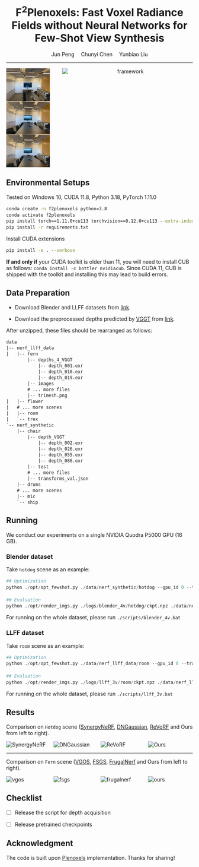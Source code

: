 <div align="center">
<h1>F<sup>2</sup>Plenoxels: Fast Voxel Radiance Fields without Neural Networks for Few-Shot View Synthesis</h1>

<div>
    Jun Peng&emsp;
    Chunyi Chen&emsp;
    Yunbiao Liu
</div>

</div>

---------------------------------------------------
<!--
<p align="center" >
  <a href="">
    <img src="assets/demo_room_2x.gif" alt="framework" width="50%">
  </a>
</p>
-->

<div align="center"; style="display: flex; justify-content: space-between;">
   <img src="assets/room_inputs.png" alt="sparse_inputs" width="23.4%">
   <img src="assets/demo_room.gif" alt="framework" width="70%">
</div>



<!--
<center>
   <img src="assets/room_inputs.png" alt="sparse_inputs" width="23.4%">
   <img src="assets/demo_room.gif" alt="framework" width="70%">
</center>
-->

## Environmental Setups
Tested on Windows 10, CUDA 11.8, Python 3.18, PyTorch 1.11.0

```cmd
conda create -n f2plenoxels python=3.8
conda activate f2plenoxels
pip install torch==1.11.0+cu113 torchvision==0.12.0+cu113 --extra-index-url https://download.pytorch.org/whl/cu113
pip install -r requirements.txt
```
Install CUDA extensions

```cmd
pip install -e . --verbose
```

**If and only if** your CUDA toolkit is older than 11, you will need to install CUB as follows:
`conda install -c bottler nvidiacub`.
Since CUDA 11, CUB is shipped with the toolkit and installing this may lead to build errors.

## Data Preparation

- Download Blender and LLFF datasets from [link](https://drive.google.com/drive/folders/1cK3UDIJqKAAm7zyrxRYVFJ0BRMgrwhh4).

- Download the preprocessed depths predicted by [VGGT](https://github.com/facebookresearch/vggt) from [link](https://drive.google.com/file/d/1ghOT883-h3wqbdCQBsT9n21hPYURyaWa/view?usp=drive_link).

After unzipped, these files should be rearranged as follows:

```
data
|-- nerf_llff_data
|   |-- fern
        |-- depths_4_VGGT
            |-- depth_001.exr
            |-- depth_010.exr
            |-- depth_019.exr
        |-- images
        # ... more files
        |-- trimesh.png
|   |-- flower
|   # ... more scenes
|   |-- room
|   `-- trex
`-- nerf_synthetic
    |-- chair
        |-- depth_VGGT
            |-- depth_002.exr
            |-- depth_026.exr
            |-- depth_055.exr
            |-- depth_086.exr
        |-- test
        # ... more files
        |-- transforms_val.json
    |-- drums
    # ... more scenes
    |-- mic
    `-- ship
```

## Running

We conduct our experiments on a single NVIDIA Quodra P5000 GPU (16 GB).

### Blender dataset

Take `hotdog` scene as an example:

```python
## Optimization
python ./opt/opt_fewshot.py ./data/nerf_synthetic/hotdog --gpu_id 0 --train_dir ./logs/blender_4v/hotdog --config ./opt/configs/syn_4v.json --hardcode_train_views 2 26 55 86

## Evaluation
python ./opt/render_imgs.py ./logs/blender_4v/hotdog/ckpt.npz ./data/nerf_synthetic/hotdog --gpu_id 0 --white_bkgd 1 --background_brightness 1.0
```
For running on the whole dataset, please run `./scripts/blender_4v.bat`

### LLFF dataset

Take `room` scene as an example:

```python
## Optimization
python ./opt/opt_fewshot.py ./data/nerf_llff_data/room --gpu_id 0 --train_dir ./logs/llff_3v/room --config ./opt/configs/llff_3v.json --hardcode_train_views 1 20 39

## Evaluation
python ./opt/render_imgs.py ./logs/llff_3v/room/ckpt.npz ./data/nerf_llff_data/room --gpu_id 0 --background_brightness 0.5
```
For running on the whole dataset, please run `./scripts/llff_3v.bat`


## Results

Comparison on `Hotdog` scene ([SynergyNeRF](https://github.com/MingyuKim87/SynergyNeRF), [DNGaussian](https://github.com/Fictionarry/DNGaussian), [ReVoRF](https://github.com/HKCLynn/ReVoRF) and Ours from left to right).
<div style="display: flex; justify-content: space-between;">
   <img src="assets/hotdog_SynergyNeRF.gif" alt="SynergyNeRF" width="24%">
   <img src="assets/hotdog_DNGaussian.gif" alt="DNGaussian" width="24%">
   <img src="assets/hotdog_ReVoRF.gif" alt="ReVoRF" width="24%">
   <img src="assets/hotdog_Ours.gif" alt="Ours" width="24%">
</div>

---------------------------------------------------

Comparison on `Fern` scene ([VGOS](https://github.com/SJoJoK/VGOS), [FSGS](https://github.com/VITA-Group/FSGS), [FrugalNerf](https://github.com/linjohnss/FrugalNeRF) and Ours from left to right).
<div style="display: flex; justify-content: space-between;">
   <img src="assets/fern_vgos.gif" alt="vgos" width="24%">
   <img src="assets/fern_fsgs.gif" alt="fsgs" width="24%">
   <img src="assets/fern_frugalnerf.gif" alt="frugalnerf" width="24%">
   <img src="assets/fern_ours.gif" alt="ours" width="24%">
</div>




## Checklist

- [ ] Release the script for depth acquisition
- [ ] Release pretrained checkpoints


## Acknowledgment


The code is built upon [Plenoxels](https://github.com/sxyu/svox2) implementation. Thanks for sharing!


